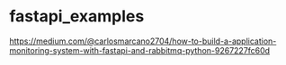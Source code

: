 # fastapi_examples

https://medium.com/@carlosmarcano2704/how-to-build-a-application-monitoring-system-with-fastapi-and-rabbitmq-python-9267227fc60d
